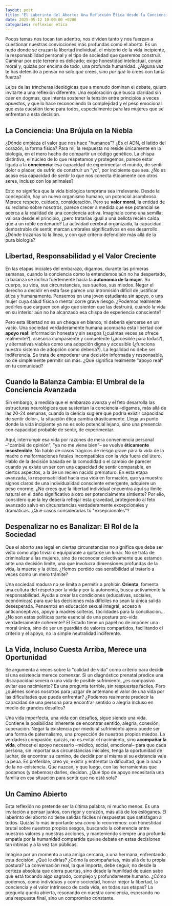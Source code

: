 ```yaml
---
layout: post
title: "El Laberinto del Aborto: Una Reflexión Ética desde la Conciencia y el Respeto"
date: 2025-05-12 10:00:00 +0200
categories: reflexion ética
---
```


Pocos temas nos tocan tan adentro, nos dividen tanto y nos fuerzan a cuestionar nuestras convicciones más profundas como el aborto. Es un nudo donde se cruzan la libertad individual, el misterio de la vida incipiente, la responsabilidad personal y el tipo de sociedad que queremos construir. Caminar por este terreno es delicado; exige honestidad intelectual, coraje moral y, quizás por encima de todo, una profunda humanidad. ¿Alguna vez te has detenido a pensar no solo *qué* crees, sino *por qué* lo crees con tanta fuerza?

Lejos de las trincheras ideológicas que a menudo dominan el debate, quiero invitarte a una reflexión diferente. Una exploración que busca claridad sin caer en dogmas, que intenta sostener la tensión entre principios a veces opuestos, y que lo hace reconociendo la complejidad y el peso emocional que esta cuestión tiene para todos, especialmente para las mujeres que se enfrentan a esta decisión.

## La Conciencia: Una Brújula en la Niebla

¿Dónde empieza el valor que nos hace "humanos"? ¿Es el ADN, el latido del corazón, la forma física? Para mí, la respuesta no reside únicamente en la biología, en el mero hecho de compartir un código genético. La chispa distintiva, el núcleo de lo que respetamos y protegemos, parece estar ligada a la **conciencia**: esa capacidad de experimentar el mundo, de sentir dolor o placer, de sufrir, de construir un "yo", por incipiente que sea. ¿No es acaso esa capacidad de sentir lo que nos conecta éticamente con otros seres, incluso con los animales?

Esto no significa que la vida biológica temprana sea irrelevante. Desde la concepción, hay un nuevo organismo humano, un potencial asombroso. Merece respeto, cuidado, consideración. Pero su **valor moral**, la entidad de su reclamo sobre nosotros, parece crecer a medida que ese potencial se acerca a la realidad de una conciencia activa. Imagínalo como una semilla: valiosa desde el principio, ¿pero tratarías igual a una bellota recién caída que a un roble centenario? La actividad cerebral organizada, la capacidad demostrable de sentir, marcan umbrales significativos en ese desarrollo. ¿Dónde trazarías tú la línea, y con qué criterio defendible más allá de la pura biología?

## Libertad, Responsabilidad y el Valor Creciente

En las etapas iniciales del embarazo, digamos, durante las primeras semanas, cuando la conciencia como la entendemos aún no ha despertado, la balanza se inclina fuertemente hacia la **autonomía de la mujer**. Su cuerpo, su vida, sus circunstancias, sus sueños, sus miedos. Negar el derecho a decidir en esta fase parece una intromisión difícil de justificar ética y humanamente. Pensemos en una joven estudiante sin apoyo, o una mujer cuya salud física o mental corre grave riesgo. ¿Podemos realmente pedirles que carguen con algo que sienten que las destruirá, cuando la vida en su interior aún no ha alcanzado esa chispa de experiencia consciente?

Pero esta libertad no es un cheque en blanco, ni debería ejercerse en un vacío. Una sociedad verdaderamente humana acompaña esta libertad con **apoyo real**: información honesta y sin sesgos (¿cuántas veces se ofrece realmente?), asesoría compasiente y competente (¿accesible para todas?), y alternativas viables como una adopción digna y accesible (¿funciona nuestro sistema de adopción como debería?). La legalidad no debe ser indiferencia. Se trata de empoderar una decisión informada y responsable, no de simplemente permitir sin más. ¿Qué significa realmente "apoyo real" en tu comunidad?

## Cuando la Balanza Cambia: El Umbral de la Conciencia Avanzada

Sin embargo, a medida que el embarazo avanza y el feto desarrolla las estructuras neurológicas que sustentan la conciencia –digamos, más allá de las 20-24 semanas, cuando la ciencia sugiere que podría existir capacidad de sentir dolor–, la situación ética cambia drásticamente. Llega un punto donde la vida incipiente ya no es solo potencial lejano, sino una presencia con capacidad probable de sentir, de experimentar.

Aquí, interrumpir esa vida por razones de mera conveniencia personal –"cambié de opinión", "ya no me viene bien"– se vuelve **éticamente insostenible**. No hablo de casos trágicos de riesgo grave para la vida de la madre o malformaciones fetales incompatibles con la vida fuera del útero. Hablo de la decisión basada en la comodidad o el cambio de parecer cuando ya existe un ser con una capacidad de sentir comparable, en ciertos aspectos, a la de un recién nacido prematuro. En esta etapa avanzada, la responsabilidad hacia esa vida en formación, que ya muestra signos claros de una individualidad consciente emergente, adquiere un peso enorme. ¿No crees que la libertad individual encuentra aquí su límite natural en el daño significativo a otro ser potencialmente sintiente? Por ello, considero que la ley debería reflejar esta gravedad, protegiendo al feto avanzado salvo en circunstancias verdaderamente excepcionales y dramáticas. ¿Qué casos considerarías tú "excepcionales"?

## Despenalizar no es Banalizar: El Rol de la Sociedad

Que el aborto sea legal en ciertas circunstancias no significa que deba ser visto como algo trivial o equiparable a quitarse un lunar. No se trata de criminalizar a las mujeres, sino de reconocer colectivamente que estamos ante una decisión límite, una que involucra dimensiones profundas de la vida, la muerte y la ética. ¿Hemos perdido esa sensibilidad al tratarlo a veces como un mero trámite?

Una sociedad madura no se limita a permitir o prohibir. **Orienta**, fomenta una cultura del respeto por la vida *y* por la autonomía, busca activamente la responsabilidad. Ayuda a crear las condiciones (educativas, sociales, económicas) para que las decisiones más difíciles no sean la única salida desesperada. Pensemos en educación sexual integral, acceso a anticonceptivos, apoyo a madres solteras, facilidades para la conciliación... ¿No son estas políticas parte esencial de una postura pro-vida verdaderamente coherente? El Estado tiene un papel no de imponer una moral única, sino de ser un guardián de valores compartidos, facilitando el criterio y el apoyo, no la simple neutralidad indiferente.

## La Vida, Incluso Cuesta Arriba, Merece una Oportunidad

Se argumenta a veces sobre la "calidad de vida" como criterio para decidir si una existencia merece comenzar. Si un diagnóstico prenatal predice una discapacidad severa o una vida de posible sufrimiento, ¿es compasivo evitar ese nacimiento? Es una pregunta terrible, sin respuestas fáciles. Pero ¿quiénes somos nosotros para juzgar de antemano el valor de una vida por las dificultades que pueda enfrentar? ¿Podemos realmente predecir la capacidad de una persona para encontrar sentido o alegría incluso en medio de grandes desafíos?

Una vida imperfecta, una vida con desafíos, sigue siendo una vida. Contiene la posibilidad inherente de encontrar sentido, alegría, conexión, superación. Negar la existencia por miedo al sufrimiento ajeno puede ser una forma de paternalismo, una proyección de nuestros propios miedos. La verdadera compasión, quizás, no es evitar el nacimiento, sino **acompañar la vida**, ofrecer el apoyo necesario –médico, social, emocional– para que cada persona, sin importar sus circunstancias iniciales, tenga la oportunidad de luchar, de encontrar su camino, de decidir por sí misma si su existencia vale la pena. Es preferible, creo yo, existir y enfrentar la dificultad, que la nada de la no-existencia. Que nazcan, y que luego, con las herramientas que podamos (y debemos) darles, decidan. ¿Qué tipo de apoyo necesitaría una familia en esa situación para sentir que no está sola?

## Un Camino Abierto

Esta reflexión no pretende ser la última palabra, ni mucho menos. Es una invitación a pensar juntos, con rigor y corazón, más allá de los eslóganes. El laberinto del aborto no tiene salidas fáciles ni respuestas que satisfagan a todos. Quizás lo más importante sea *cómo* lo recorremos: con honestidad brutal sobre nuestros propios sesgos, buscando la coherencia entre nuestros valores y nuestras acciones, y manteniendo siempre una profunda empatía por la humanidad compartida que se debate en estas decisiones tan íntimas y a la vez tan públicas.

Imagina por un momento a una amiga cercana, a una hermana, enfrentando esta decisión. ¿Qué le dirías? ¿Cómo la acompañarías, más allá de tu propia postura? La conversación real, la que importa, debe seguir, no desde la certeza absoluta que cierra puertas, sino desde la humildad de quien sabe que está tocando algo sagrado, complejo y profundamente humano. ¿Cómo podemos, como individuos y como sociedad, honrar mejor la libertad, la conciencia y el valor intrínseco de cada vida, en todas sus etapas? La pregunta queda abierta, resonando en nuestra conciencia, esperando no una respuesta final, sino un compromiso constante.